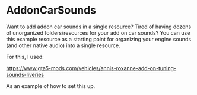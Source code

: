 # AddonCarSounds

Want to add addon car sounds in a single resource? Tired of having dozens of unorganized folders/resources for your add on car sounds? You can use this example resource as a starting point for organizing your engine sounds (and other native audio) into a single resource.

For this, I used:

https://www.gta5-mods.com/vehicles/annis-roxanne-add-on-tuning-sounds-liveries

As an example of how to set this up.
